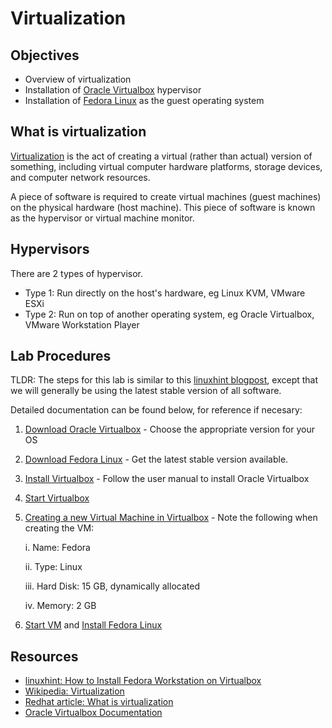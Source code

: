 # Virtualization

## Objectives

- Overview of virtualization
- Installation of [Oracle Virtualbox](https://www.virtualbox.org/) hypervisor
- Installation of [Fedora Linux](https://getfedora.org/) as the guest operating system

## What is virtualization

[Virtualization](https://en.wikipedia.org/wiki/Virtualization) is the act of creating a virtual (rather than actual) version of something, including virtual computer hardware platforms, storage devices, and computer network resources.

A piece of software is required to create virtual machines (guest machines) on the physical hardware (host machine).  This piece of software is known as the hypervisor or virtual machine monitor.

## Hypervisors

There are 2 types of hypervisor.

- Type 1: Run directly on the host's hardware, eg Linux KVM, VMware ESXi
- Type 2: Run on top of another operating system, eg Oracle Virtualbox, VMware Workstation Player

## Lab Procedures

TLDR: The steps for this lab is similar to this [linuxhint blogpost](https://linuxhint.com/how-to-install-fedora-workstation-35-on-virtualbox/), except that we will generally be using the latest stable version of all software.  

Detailed documentation can be found below, for reference if necesary:

  1. [Download Oracle Virtualbox](https://www.virtualbox.org/) - Choose the appropriate version for your OS

  2. [Download Fedora Linux](https://getfedora.org/en/workstation/download/) - Get the latest stable version available.

  3. [Install Virtualbox](https://www.virtualbox.org/manual/ch01.html#intro-installing) - Follow the user manual to install Oracle Virtualbox

  4. [Start Virtualbox](https://www.virtualbox.org/manual/ch01.html#intro-starting)

  5. [Creating a new Virtual Machine in Virtualbox](https://www.virtualbox.org/manual/ch01.html#gui-createvm) - Note the following when creating the VM:

      i. Name: Fedora

      ii. Type: Linux

      iii. Hard Disk: 15 GB, dynamically allocated

      iv. Memory: 2 GB

6. [Start VM](https://www.virtualbox.org/manual/ch01.html#intro-starting-vm-first-time) and [Install Fedora Linux](https://docs.fedoraproject.org/en-US/fedora/f36/install-guide/install/Installing_Using_Anaconda/#sect-installation-graphical-mode)

## Resources

- [linuxhint: How to Install Fedora Workstation on Virtualbox](https://linuxhint.com/how-to-install-fedora-workstation-35-on-virtualbox/)
- [Wikipedia: Virtualization](https://en.wikipedia.org/wiki/Virtualization)
- [Redhat article: What is virtualization](https://www.redhat.com/en/topics/virtualization)
- [Oracle Virtualbox Documentation](https://www.virtualbox.org/wiki/End-user_documentation)
